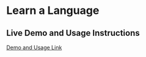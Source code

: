 # Learn a Language

## Live Demo and Usage Instructions
[Demo and Usage Link](https://amirbawab.github.io/Learn-a-Language/)  
